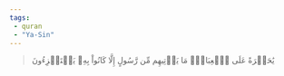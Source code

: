 ```yaml
---
tags: 
 - quran 
 - "Ya-Sin"
---
```


> يَٰحَسۡرَةً عَلَى ٱلۡعِبَادِۚ مَا يَأۡتِيهِم مِّن رَّسُولٍ إِلَّا كَانُواْ بِهِۦ يَسۡتَهۡزِءُونَ
